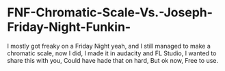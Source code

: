 # FNF-Chromatic-Scale-Vs.-Joseph-Friday-Night-Funkin-
I mostly got freaky on a Friday Night yeah, and I still managed to make a chromatic scale, now I did, I made it in audacity and FL Studio, I wanted to share this with you, Could have hade that on hard, But ok now, Free to use.
